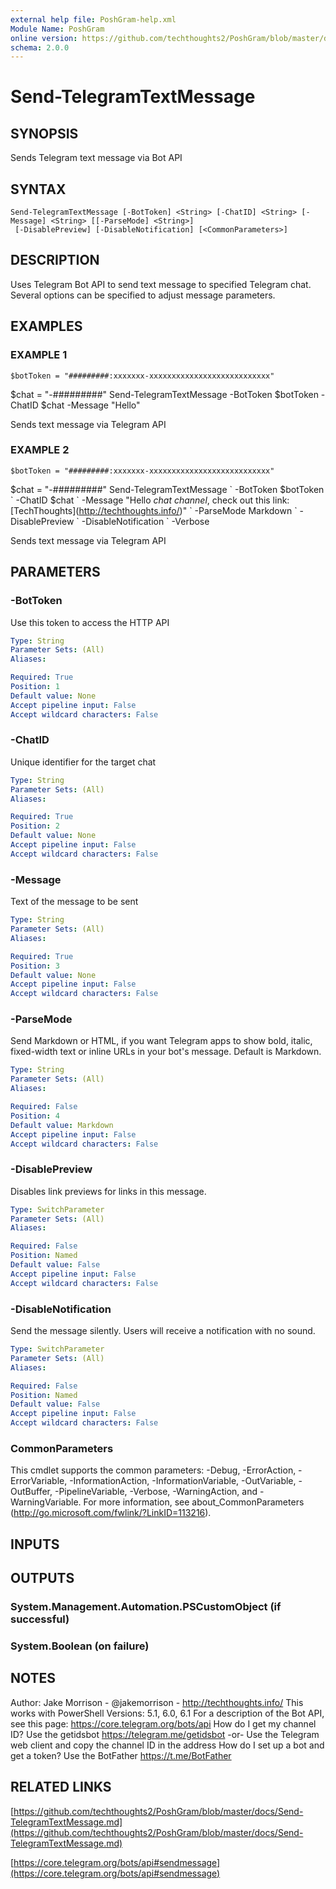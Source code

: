 ```yaml
---
external help file: PoshGram-help.xml
Module Name: PoshGram
online version: https://github.com/techthoughts2/PoshGram/blob/master/docs/Send-TelegramTextMessage.md
schema: 2.0.0
---
```


# Send-TelegramTextMessage

## SYNOPSIS
Sends Telegram text message via Bot API

## SYNTAX

```
Send-TelegramTextMessage [-BotToken] <String> [-ChatID] <String> [-Message] <String> [[-ParseMode] <String>]
 [-DisablePreview] [-DisableNotification] [<CommonParameters>]
```

## DESCRIPTION
Uses Telegram Bot API to send text message to specified Telegram chat.
Several options can be specified to adjust message parameters.

## EXAMPLES

### EXAMPLE 1
```
$botToken = "#########:xxxxxxx-xxxxxxxxxxxxxxxxxxxxxxxxxxx"
```

$chat = "-#########"
Send-TelegramTextMessage -BotToken $botToken -ChatID $chat -Message "Hello"

Sends text message via Telegram API

### EXAMPLE 2
```
$botToken = "#########:xxxxxxx-xxxxxxxxxxxxxxxxxxxxxxxxxxx"
```

$chat = "-#########"
Send-TelegramTextMessage \`
    -BotToken $botToken \`
    -ChatID $chat \`
    -Message "Hello *chat* _channel_, check out this link: \[TechThoughts\](http://techthoughts.info/)" \`
    -ParseMode Markdown \`
    -DisablePreview \`
    -DisableNotification \`
    -Verbose

Sends text message via Telegram API

## PARAMETERS

### -BotToken
Use this token to access the HTTP API

```yaml
Type: String
Parameter Sets: (All)
Aliases:

Required: True
Position: 1
Default value: None
Accept pipeline input: False
Accept wildcard characters: False
```

### -ChatID
Unique identifier for the target chat

```yaml
Type: String
Parameter Sets: (All)
Aliases:

Required: True
Position: 2
Default value: None
Accept pipeline input: False
Accept wildcard characters: False
```

### -Message
Text of the message to be sent

```yaml
Type: String
Parameter Sets: (All)
Aliases:

Required: True
Position: 3
Default value: None
Accept pipeline input: False
Accept wildcard characters: False
```

### -ParseMode
Send Markdown or HTML, if you want Telegram apps to show bold, italic, fixed-width text or inline URLs in your bot's message.
Default is Markdown.

```yaml
Type: String
Parameter Sets: (All)
Aliases:

Required: False
Position: 4
Default value: Markdown
Accept pipeline input: False
Accept wildcard characters: False
```

### -DisablePreview
Disables link previews for links in this message.

```yaml
Type: SwitchParameter
Parameter Sets: (All)
Aliases:

Required: False
Position: Named
Default value: False
Accept pipeline input: False
Accept wildcard characters: False
```

### -DisableNotification
Send the message silently.
Users will receive a notification with no sound.

```yaml
Type: SwitchParameter
Parameter Sets: (All)
Aliases:

Required: False
Position: Named
Default value: False
Accept pipeline input: False
Accept wildcard characters: False
```

### CommonParameters
This cmdlet supports the common parameters: -Debug, -ErrorAction, -ErrorVariable, -InformationAction, -InformationVariable, -OutVariable, -OutBuffer, -PipelineVariable, -Verbose, -WarningAction, and -WarningVariable.
For more information, see about_CommonParameters (http://go.microsoft.com/fwlink/?LinkID=113216).

## INPUTS

## OUTPUTS

### System.Management.Automation.PSCustomObject (if successful)
### System.Boolean (on failure)
## NOTES
Author: Jake Morrison - @jakemorrison - http://techthoughts.info/
This works with PowerShell Versions: 5.1, 6.0, 6.1
For a description of the Bot API, see this page: https://core.telegram.org/bots/api
How do I get my channel ID?
Use the getidsbot https://telegram.me/getidsbot  -or-  Use the Telegram web client and copy the channel ID in the address
How do I set up a bot and get a token?
Use the BotFather https://t.me/BotFather

## RELATED LINKS

[https://github.com/techthoughts2/PoshGram/blob/master/docs/Send-TelegramTextMessage.md](https://github.com/techthoughts2/PoshGram/blob/master/docs/Send-TelegramTextMessage.md)

[https://core.telegram.org/bots/api#sendmessage](https://core.telegram.org/bots/api#sendmessage)

